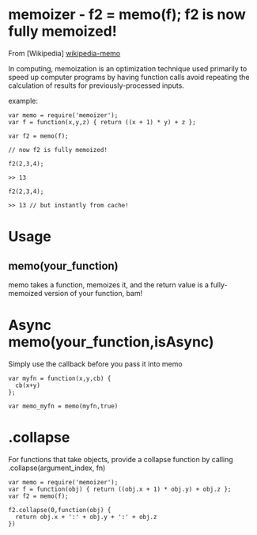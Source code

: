 memoizer - f2 = memo(f); f2 is now fully memoized!
==================================================
From [Wikipedia] [wikipedia-memo]
	
In computing, memoization is an optimization technique used primarily to speed up computer programs by having function calls avoid repeating the calculation of results for previously-processed inputs.

example:

    var memo = require('memoizer');
    var f = function(x,y,z) { return ((x + 1) * y) + z };
    
    var f2 = memo(f);

    // now f2 is fully memoized!

    f2(2,3,4);
    
    >> 13

    f2(2,3,4);
    
    >> 13 // but instantly from cache!

[wikipedia-memo]: http://en.wikipedia.org/wiki/Memoization

Usage
=====

memo(your_function)
-------------------

memo takes a function, memoizes it, and the return value is a fully-memoized version of your function, bam!

Async memo(your_function,isAsync)
=================================
Simply use the callback before you pass it into memo

    var myfn = function(x,y,cb) {
      cb(x+y) 
    }; 

    var memo_myfn = memo(myfn,true)


.collapse
=========
For functions that take objects, provide a collapse function
by calling .collapse(argument_index, fn)

    var memo = require('memoizer');
    var f = function(obj) { return ((obj.x + 1) * obj.y) + obj.z };
    var f2 = memo(f);

    f2.collapse(0,function(obj) {
      return obj.x + ':' + obj.y + ':' + obj.z
    })
